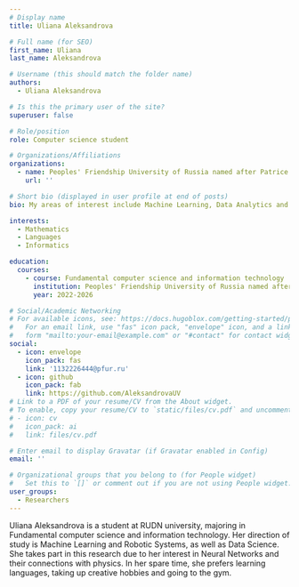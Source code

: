 ```yaml
---
# Display name
title: Uliana Aleksandrova

# Full name (for SEO)
first_name: Uliana
last_name: Aleksandrova

# Username (this should match the folder name)
authors:
  - Uliana Aleksandrova

# Is this the primary user of the site?
superuser: false

# Role/position
role: Computer science student

# Organizations/Affiliations
organizations:
  - name: Peoples' Friendship University of Russia named after Patrice Lumumba
    url: ''

# Short bio (displayed in user profile at end of posts)
bio: My areas of interest include Machine Learning, Data Analytics and Neural networks.

interests:
  - Mathematics
  - Languages
  - Informatics

education:
  courses:
    - course: Fundamental computer science and information technology
      institution: Peoples' Friendship University of Russia named after Patrice Lumumba
      year: 2022-2026

# Social/Academic Networking
# For available icons, see: https://docs.hugoblox.com/getting-started/page-builder/#icons
#   For an email link, use "fas" icon pack, "envelope" icon, and a link in the
#   form "mailto:your-email@example.com" or "#contact" for contact widget.
social:
  - icon: envelope
    icon_pack: fas
    link: '1132226444@pfur.ru'
  - icon: github
    icon_pack: fab
    link: https://github.com/AleksandrovaUV
# Link to a PDF of your resume/CV from the About widget.
# To enable, copy your resume/CV to `static/files/cv.pdf` and uncomment the lines below.
# - icon: cv
#   icon_pack: ai
#   link: files/cv.pdf

# Enter email to display Gravatar (if Gravatar enabled in Config)
email: ''

# Organizational groups that you belong to (for People widget)
#   Set this to `[]` or comment out if you are not using People widget.
user_groups:
  - Researchers
---
```


Uliana Aleksandrova is a student at RUDN university, majoring in Fundamental computer science and information technology. Her direction of study is Machine Learning and Robotic Systems, as well as Data Science. She takes part in this research due to her interest in Neural Networks and their connections with physics. In her spare time, she prefers learning languages, taking up creative hobbies and going to the gym.

